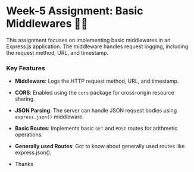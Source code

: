 # Week-5 Assignment: Basic Middlewares 🚀🚀

This assignment focuses on implementing basic middlewares in an Express.js application. The middleware handles request logging, including the request method, URL, and timestamp.

### Key Features
- **Middleware**: Logs the HTTP request method, URL, and timestamp.
- **CORS**: Enabled using the `cors` package for cross-origin resource sharing.
- **JSON Parsing**: The server can handle JSON request bodies using `express.json()` middleware.
- **Basic Routes**: Implements basic `GET` and `POST` routes for arithmetic operations.
- **Generally used Routes**: Got to know about generally used routes like express.json().

- Thanks
